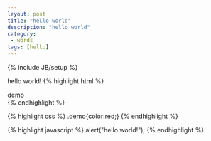 ```yaml
---
layout: post
title: "hello world"
description: "hello world"
category:
 - words
tags: [hello]
---
```

{% include JB/setup %}

hello world!
{% highlight html %}
<div class="demo">demo</div>
{% endhighlight %}

{% highlight css %}
.demo{color:red;}
{% endhighlight %}

{% highlight javascript %}
alert("hello world!");
{% endhighlight %}